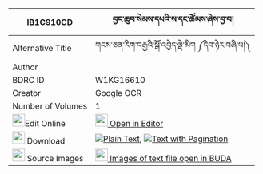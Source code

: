 |IB1C910CD|བྱང་ཆུབ་སེམས་དཔའི་ས་དང་ཚོམས་ཞེས་བྱ་བ། 
| --- | --- 
|Alternative Title |གངས་ཅན་རིག་བརྒྱའི་སྒོ་འབྱེད་ལྡེ་མིག ༼དེབ་ཉེར་བཞི་པ།༽
|Author | 
|BDRC ID | W1KG16610
|Creator | Google OCR
|Number of Volumes| 1
|<img width="25" src="https://img.icons8.com/color/25/000000/edit-property.png">Edit Online| [<img width="25" src="https://avatars.githubusercontent.com/u/45091458?s=200&v=4"> Open in Editor](http://editor.openpecha.org/IB1C910CD)
|<img width="25" src="https://img.icons8.com/fluent/48/000000/download-2.png"/>  Download | [![](https://img.icons8.com/color/20/000000/txt.png)Plain Text](https://github.com/Openpecha/IB1C910CD/releases/download/v1/changchub_sempa_i_sa_dang_tsom_plain_IB1C910CD.zip), [![](https://img.icons8.com/color/20/000000/txt.png)Text with Pagination](https://github.com/Openpecha/IB1C910CD/releases/download/v1/changchub_sempa_i_sa_dang_tsom_pages_IB1C910CD.zip)
|<img width="25" src="https://img.icons8.com/plasticine/100/000000/pictures-folder.png"/>  Source Images | [<img width="25" src="https://library.bdrc.io/icons/BUDA-small.svg"> Images of text file open in BUDA](https://library.bdrc.io/show/bdr:W1KG16610)